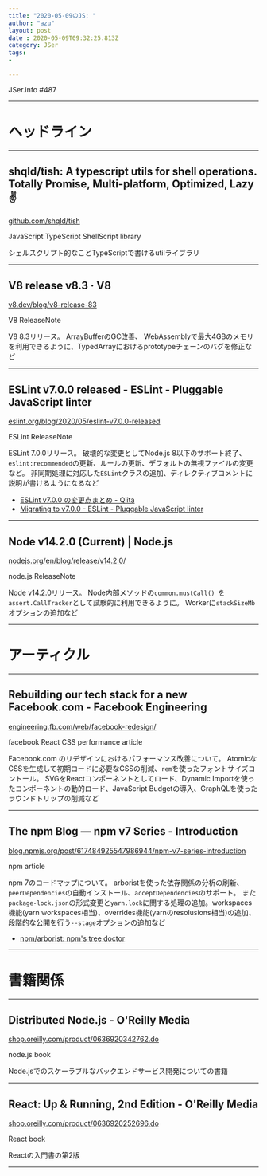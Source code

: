 ```yaml
---
title: "2020-05-09のJS: "
author: "azu"
layout: post
date : 2020-05-09T09:32:25.813Z
category: JSer
tags:
-

---
```


JSer.info #487

----

<h1 class="site-genre">ヘッドライン</h1>

----

## shqld/tish: A typescript utils for shell operations. Totally Promise, Multi-platform, Optimized, Lazy✌️
[github.com/shqld/tish](https://github.com/shqld/tish "shqld/tish: A typescript utils for shell operations. Totally Promise, Multi-platform, Optimized, Lazy✌️")
<p class="jser-tags jser-tag-icon"><span class="jser-tag">JavaScript</span> <span class="jser-tag">TypeScript</span> <span class="jser-tag">ShellScript</span> <span class="jser-tag">library</span></p>

シェルスクリプト的なことTypeScriptで書けるutilライブラリ


----

## V8 release v8.3 · V8
[v8.dev/blog/v8-release-83](https://v8.dev/blog/v8-release-83 "V8 release v8.3 · V8")
<p class="jser-tags jser-tag-icon"><span class="jser-tag">V8</span> <span class="jser-tag">ReleaseNote</span></p>

V8 8.3リリース。
ArrayBufferのGC改善、 WebAssemblyで最大4GBのメモリを利用できるように、TypedArrayにおけるprototypeチェーンのバグを修正など


----

## ESLint v7.0.0 released - ESLint - Pluggable JavaScript linter
[eslint.org/blog/2020/05/eslint-v7.0.0-released](https://eslint.org/blog/2020/05/eslint-v7.0.0-released "ESLint v7.0.0 released - ESLint - Pluggable JavaScript linter")
<p class="jser-tags jser-tag-icon"><span class="jser-tag">ESLint</span> <span class="jser-tag">ReleaseNote</span></p>

ESLint 7.0.0リリース。
破壊的な変更としてNode.js 8以下のサポート終了、`eslint:recommended`の更新、ルールの更新、デフォルトの無視ファイルの変更など。
非同期処理に対応した`ESLint`クラスの追加、ディレクティブコメントに説明が書けるようになるなど

- [ESLint v7.0.0 の変更点まとめ - Qiita](https://qiita.com/mysticatea/items/0931a7d910fcb91733ee "ESLint v7.0.0 の変更点まとめ - Qiita")
- [Migrating to v7.0.0 - ESLint - Pluggable JavaScript linter](https://eslint.org/docs/user-guide/migrating-to-7.0.0 "Migrating to v7.0.0 - ESLint - Pluggable JavaScript linter")

----

## Node v14.2.0 (Current) | Node.js
[nodejs.org/en/blog/release/v14.2.0/](https://nodejs.org/en/blog/release/v14.2.0/ "Node v14.2.0 (Current) | Node.js")
<p class="jser-tags jser-tag-icon"><span class="jser-tag">node.js</span> <span class="jser-tag">ReleaseNote</span></p>

Node v14.2.0リリース。
Node内部メソッドの`common.mustCall() `を`assert.CallTracker`として試験的に利用できるように。
Workerに`stackSizeMb`オプションの追加など


----
<h1 class="site-genre">アーティクル</h1>

----

## Rebuilding our tech stack for a new Facebook.com - Facebook Engineering
[engineering.fb.com/web/facebook-redesign/](https://engineering.fb.com/web/facebook-redesign/ "Rebuilding our tech stack for a new Facebook.com - Facebook Engineering")
<p class="jser-tags jser-tag-icon"><span class="jser-tag">facebook</span> <span class="jser-tag">React</span> <span class="jser-tag">CSS</span> <span class="jser-tag">performance</span> <span class="jser-tag">article</span></p>

Facebook.com のリデザインにおけるパフォーマンス改善について。
AtomicなCSSを生成して初期ロードに必要なCSSの削減、`rem`を使ったフォントサイズコントール。
SVGをReactコンポーネントとしてロード、Dynamic Importを使ったコンポーネントの動的ロード、JavaScript Budgetの導入、GraphQLを使ったラウンドトリップの削減など


----

## The npm Blog — npm v7 Series - Introduction
[blog.npmjs.org/post/617484925547986944/npm-v7-series-introduction](https://blog.npmjs.org/post/617484925547986944/npm-v7-series-introduction "The npm Blog — npm v7 Series - Introduction")
<p class="jser-tags jser-tag-icon"><span class="jser-tag">npm</span> <span class="jser-tag">article</span></p>

npm 7のロードマップについて。
arboristを使った依存関係の分析の刷新、`peerDependencies`の自動インストール、`acceptDependencies`のサポート。
また`package-lock.json`の形式変更と`yarn.lock`に関する処理の追加。workspaces機能(yarn workspaces相当)、overrides機能(yarnのresolusions相当)の追加、段階的な公開を行う`--stage`オプションの追加など

- [npm/arborist: npm's tree doctor](https://github.com/npm/arborist "npm/arborist: npm&#x27;s tree doctor")

----
<h1 class="site-genre">書籍関係</h1>

----

## Distributed Node.js - O'Reilly Media
[shop.oreilly.com/product/0636920342762.do](http://shop.oreilly.com/product/0636920342762.do "Distributed Node.js - O'Reilly Media")
<p class="jser-tags jser-tag-icon"><span class="jser-tag">node.js</span> <span class="jser-tag">book</span></p>

Node.jsでのスケーラブルなバックエンドサービス開発についての書籍


----

## React: Up & Running, 2nd Edition - O'Reilly Media
[shop.oreilly.com/product/0636920252696.do](http://shop.oreilly.com/product/0636920252696.do "React: Up & Running, 2nd Edition - O'Reilly Media")
<p class="jser-tags jser-tag-icon"><span class="jser-tag">React</span> <span class="jser-tag">book</span></p>

Reactの入門書の第2版


----
